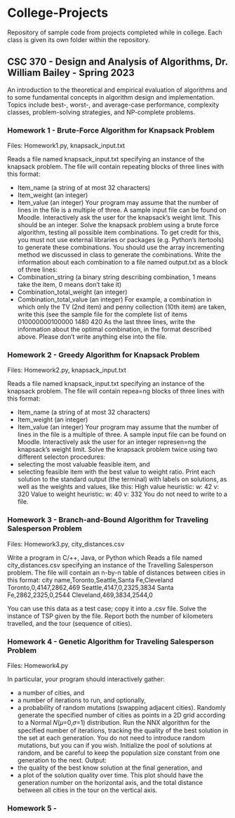 # College-Projects
Repository of sample code from projects completed while in college. Each class is given its own folder within the repository.

## CSC 370 - Design and Analysis of Algorithms, Dr. William Bailey - Spring 2023
An introduction to the theoretical and empirical evaluation of algorithms and to some fundamental concepts in algorithm design and implementation. Topics include best-, worst-, and average-case performance, complexity classes, problem-solving strategies, and NP-complete problems.

### Homework 1 - Brute-Force Algorithm for Knapsack Problem
Files: Homework1.py, knapsack_input.txt

Reads a file named knapsack_input.txt specifying an instance of the knapsack problem. The file will contain repeating blocks of three lines with this format:
- Item_name (a string of at most 32 characters)
- Item_weight (an integer)
- Item_value (an integer)
Your program may assume that the number of lines in the file is a multiple of three. A
sample input file can be found on Moodle. Interactively ask the user for the knapsack’s weight limit. This should be an integer. Solve the knapsack problem using a brute force algorithm, testing all possible item combinations. To get credit for this, you must not use external libraries or packages (e.g. Python’s itertools) to generate these combinations. You should use the array incrementing method we discussed in class to generate the combinations. Write the information about each combination to a file named output.txt as a block
of three lines:
- Combination_string (a binary string describing combination, 1 means take the item, 0 means don’t take it)
- Combination_total_weight (an integer)
- Combination_total_value (an integer)
For example, a combination in which only the TV (2nd item) and penny collection (10th item) are taken, write this (see the sample file for the complete list of items
010000000100000
1480
420
As the last three lines, write the information about the optimal combination, in the format described above. Please don’t write anything else into the file.

### Homework 2 - Greedy Algorithm for Knapsack Problem
Files: Homework2.py, knapsack_input.txt

Reads a file named knapsack_input.txt specifying an instance of the knapsack problem. The file will contain repea=ng blocks of three lines with this format:
- Item_name (a string of at most 32 characters)
- Item_weight (an integer)
- Item_value (an integer)
Your program may assume that the number of lines in the file is a multiple of three. A sample input file can be found on Moodle. Interactively ask the user for an integer represen=ng the knapsack’s weight limit. Solve the knapsack problem twice using two different selecton procedures:
- selecting the most valuable feasible item, and
- selecting feasible item with the best value to weight ratio.
Print each solution to the standard output (the terminal) with labels on solutions, as well as the weights and values, like this:
High value heuristic:
w: 42
v: 320
Value to weight heuristic:
w: 40
v: 332
You do not need to write to a file.

### Homework 3 - Branch-and-Bound Algorithm for Traveling Salesperson Problem
Files: Homework3.py, city_distances.csv

Write a program in C/++, Java, or Python which Reads a file named city_distances.csv specifying an instance of the Travelling Salesperson problem. The file will contain an n-by-n table of distances between cities in this format:
city name,Toronto,Seattle,Santa Fe,Cleveland
Toronto,0,4147,2862,469
Seattle,4147,0,2325,3834
Santa Fe,2862,2325,0,2544
Cleveland,469,3834,2544,0

You can use this data as a test case; copy it into a .csv file. Solve the instance of TSP given by the file. Report both the number of kilometers travelled, and the tour (sequence of cities).

### Homework 4 - Genetic Algorithm for Traveling Salesperson Problem
Files: Homework4.py

In particular, your program should interactively gather:
- a number of cities, and
- a number of iterations to run, and optionally,
- a probability of random mutations (swapping adjacent cities).
Randomly generate the specified number of cities as points in a 2D grid according to a Normal 𝑁(𝜇=0,𝜎=1) distribution. Run the NNX algorithm for the specified number of iterations, tracking the quality of the best solution in the set at each generation. You do not need to introduce random mutations, but you can if you wish. Initialize the pool of solutions at random, and be careful to keep the population size constant from one generation to the next.
Output:
- the quality of the best know solution at the final generation, and
- a plot of the solution quality over time. This plot should have the generation number on the horizontal axis, and the total distance between all cities in the tour on the vertical axis.

### Homework 5 - 
